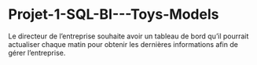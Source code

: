 # Projet-1-SQL-BI---Toys-Models
Le directeur de l’entreprise souhaite avoir un tableau de bord qu’il pourrait actualiser chaque matin pour obtenir les dernières informations afin de gérer l’entreprise.
